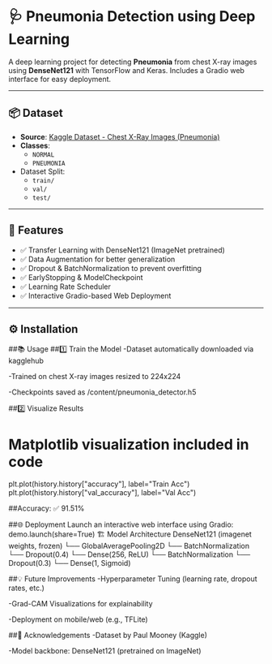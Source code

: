 # 🩺 Pneumonia Detection using Deep Learning

A deep learning project for detecting **Pneumonia** from chest X-ray images using **DenseNet121** with TensorFlow and Keras. Includes a Gradio web interface for easy deployment.

---

## 📦 Dataset

- **Source**: [Kaggle Dataset - Chest X-Ray Images (Pneumonia)](https://www.kaggle.com/datasets/paultimothymooney/chest-xray-pneumonia)
- **Classes**:
  - `NORMAL`
  - `PNEUMONIA`
- Dataset Split:
  - `train/`
  - `val/`
  - `test/`

---

## 🚀 Features

- ✅ Transfer Learning with DenseNet121 (ImageNet pretrained)
- ✅ Data Augmentation for better generalization
- ✅ Dropout & BatchNormalization to prevent overfitting
- ✅ EarlyStopping & ModelCheckpoint
- ✅ Learning Rate Scheduler
- ✅ Interactive Gradio-based Web Deployment

---

## ⚙️ Installation

##📚 Usage
##1️⃣ Train the Model
-Dataset automatically downloaded via kagglehub

-Trained on chest X-ray images resized to 224x224

-Checkpoints saved as /content/pneumonia_detector.h5

##2️⃣ Visualize Results
# Matplotlib visualization included in code
plt.plot(history.history["accuracy"], label="Train Acc")
plt.plot(history.history["val_accuracy"], label="Val Acc")

 ##Accuracy: ✅ 91.51%

##🌐 Deployment
Launch an interactive web interface using Gradio:
demo.launch(share=True)
🏗️ Model Architecture
DenseNet121 (imagenet weights, frozen)
└── GlobalAveragePooling2D
    └── BatchNormalization
        └── Dropout(0.4)
            └── Dense(256, ReLU)
                └── BatchNormalization
                    └── Dropout(0.3)
                        └── Dense(1, Sigmoid)

##💡 Future Improvements
-Hyperparameter Tuning (learning rate, dropout rates, etc.)

-Grad-CAM Visualizations for explainability

-Deployment on mobile/web (e.g., TFLite)

##🙏 Acknowledgements
-Dataset by Paul Mooney (Kaggle)

-Model backbone: DenseNet121 (pretrained on ImageNet)

